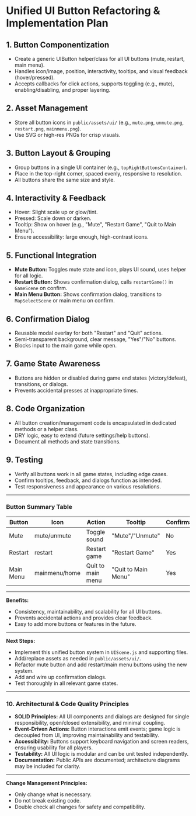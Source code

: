 # Unified UI Button Refactoring & Implementation Plan

## 1. Button Componentization
- Create a generic UIButton helper/class for all UI buttons (mute, restart, main menu).
- Handles icon/image, position, interactivity, tooltips, and visual feedback (hover/pressed).
- Accepts callbacks for click actions, supports toggling (e.g., mute), enabling/disabling, and proper layering.

## 2. Asset Management
- Store all button icons in `public/assets/ui/` (e.g., `mute.png`, `unmute.png`, `restart.png`, `mainmenu.png`).
- Use SVG or high-res PNGs for crisp visuals.

## 3. Button Layout & Grouping
- Group buttons in a single UI container (e.g., `topRightButtonsContainer`).
- Place in the top-right corner, spaced evenly, responsive to resolution.
- All buttons share the same size and style.

## 4. Interactivity & Feedback
- Hover: Slight scale up or glow/tint.
- Pressed: Scale down or darken.
- Tooltip: Show on hover (e.g., "Mute", "Restart Game", "Quit to Main Menu").
- Ensure accessibility: large enough, high-contrast icons.

## 5. Functional Integration
- **Mute Button:** Toggles mute state and icon, plays UI sound, uses helper for all logic.
- **Restart Button:** Shows confirmation dialog, calls `restartGame()` in `GameScene` on confirm.
- **Main Menu Button:** Shows confirmation dialog, transitions to `MapSelectScene` or main menu on confirm.

## 6. Confirmation Dialog
- Reusable modal overlay for both "Restart" and "Quit" actions.
- Semi-transparent background, clear message, "Yes"/"No" buttons.
- Blocks input to the main game while open.

## 7. Game State Awareness
- Buttons are hidden or disabled during game end states (victory/defeat), transitions, or dialogs.
- Prevents accidental presses at inappropriate times.

## 8. Code Organization
- All button creation/management code is encapsulated in dedicated methods or a helper class.
- DRY logic, easy to extend (future settings/help buttons).
- Document all methods and state transitions.

## 9. Testing
- Verify all buttons work in all game states, including edge cases.
- Confirm tooltips, feedback, and dialogs function as intended.
- Test responsiveness and appearance on various resolutions.

---

### Button Summary Table

| Button      | Icon           | Action                      | Tooltip                  | Confirmation? |
|-------------|----------------|-----------------------------|--------------------------|--------------|
| Mute        | mute/unmute    | Toggle sound                | "Mute"/"Unmute"          | No           |
| Restart     | restart        | Restart game                | "Restart Game"           | Yes          |
| Main Menu   | mainmenu/home  | Quit to main menu           | "Quit to Main Menu"      | Yes          |

---

**Benefits:**
- Consistency, maintainability, and scalability for all UI buttons.
- Prevents accidental actions and provides clear feedback.
- Easy to add more buttons or features in the future.

---

**Next Steps:**
- Implement this unified button system in `UIScene.js` and supporting files.
- Add/replace assets as needed in `public/assets/ui/`.
- Refactor mute button and add restart/main menu buttons using the new system.
- Add and wire up confirmation dialogs.
- Test thoroughly in all relevant game states.

---

### 10. Architectural & Code Quality Principles

- **SOLID Principles:** All UI components and dialogs are designed for single responsibility, open/closed extensibility, and minimal coupling.
- **Event-Driven Actions:** Button interactions emit events; game logic is decoupled from UI, improving maintainability and testability.
- **Accessibility:** Buttons support keyboard navigation and screen readers, ensuring usability for all players.
- **Testability:** All UI logic is modular and can be unit tested independently.
- **Documentation:** Public APIs are documented; architecture diagrams may be included for clarity.

---

**Change Management Principles:**
- Only change what is necessary.
- Do not break existing code.
- Double check all changes for safety and compatibility.
